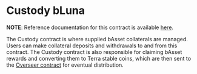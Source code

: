 # Custody bLuna

**NOTE**: Reference documentation for this contract is available [here](https://docs.anchorprotocol.com/smart-contracts/money-market/custody-bluna-specific).

The Custody contract is where supplied bAsset collaterals are managed. Users can make collateral
deposits and withdrawals to and from this contract. The Custody contract is also responsible for
claiming bAsset rewards and converting them to Terra stable coins, which are then sent to the [Overseer contract](../overseer) for eventual distribution.
